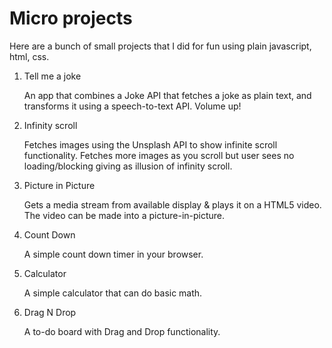 # Micro projects

Here are a bunch of small projects that I did for fun using plain javascript, html, css.

1. Tell me a joke

    An app that combines a Joke API that fetches a joke as plain text, and transforms it using a speech-to-text API. Volume up!

2. Infinity scroll

    Fetches images using the Unsplash API to show infinite scroll functionality.
    Fetches more images as you scroll but user sees no loading/blocking giving as illusion of infinity scroll.

3. Picture in Picture

    Gets a media stream from available display & plays it on a HTML5 video. The video can be made into a picture-in-picture.

4. Count Down

    A simple count down timer in your browser.

5. Calculator

    A simple calculator that can do basic math.

6. Drag N Drop

    A to-do board with Drag and Drop functionality.